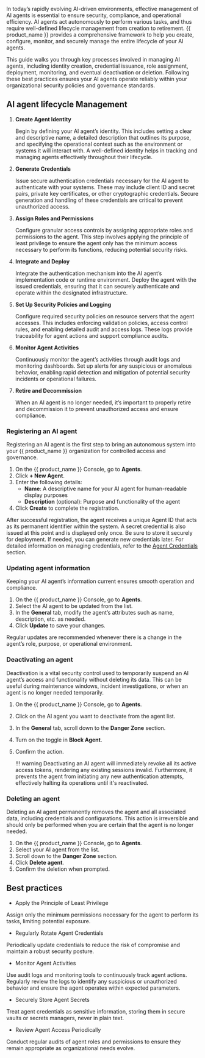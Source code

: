In today’s rapidly evolving AI-driven environments, effective management of AI agents is essential to ensure security, compliance, and operational efficiency. AI agents act autonomously to perform various tasks, and thus require well-defined lifecycle management from creation to retirement. {{ product_name }} provides a comprehensive framework to help you create, configure, monitor, and securely manage the entire lifecycle of your AI agents.

This guide walks you through key processes involved in managing AI agents, including identity creation, credential issuance, role assignment, deployment, monitoring, and eventual deactivation or deletion. Following these best practices ensures your AI agents operate reliably within your organizational security policies and governance standards.

## AI agent lifecycle Management

1. **Create Agent Identity**  

    Begin by defining your AI agent’s identity. This includes setting a clear and descriptive name, a detailed description that outlines its purpose, and specifying the operational context such as the environment or systems it will interact with. A well-defined identity helps in tracking and managing agents effectively throughout their lifecycle.

2. **Generate Credentials**  

    Issue secure authentication credentials necessary for the AI agent to authenticate with your systems. These may include client ID and secret pairs, private key certificates, or other cryptographic credentials. Secure generation and handling of these credentials are critical to prevent unauthorized access.

3. **Assign Roles and Permissions**  

    Configure granular access controls by assigning appropriate roles and permissions to the agent. This step involves applying the principle of least privilege to ensure the agent only has the minimum access necessary to perform its functions, reducing potential security risks.

4. **Integrate and Deploy**  

    Integrate the authentication mechanism into the AI agent’s implementation code or runtime environment. Deploy the agent with the issued credentials, ensuring that it can securely authenticate and operate within the designated infrastructure.

5. **Set Up Security Policies and Logging**  

    Configure required security policies on resource servers that the agent accesses. This includes enforcing validation policies, access control rules, and enabling detailed audit and access logs. These logs provide traceability for agent actions and support compliance audits.

6. **Monitor Agent Activities**  

    Continuously monitor the agent’s activities through audit logs and monitoring dashboards. Set up alerts for any suspicious or anomalous behavior, enabling rapid detection and mitigation of potential security incidents or operational failures.

7. **Retire and Decommission**  

    When an AI agent is no longer needed, it’s important to properly retire and decommission it to prevent unauthorized access and ensure compliance.

### Registering an AI agent

Registering an AI agent is the first step to bring an autonomous system into your {{ product_name }} organization for controlled access and governance.

1. On the {{ product_name }} Console, go to **Agents**.
2. Click **+ New Agent**.
3. Enter the following details:
    - **Name**: A descriptive name for your AI agent for human-readable display purposes
    - **Description** (optional): Purpose and functionality of the agent
4. Click **Create** to complete the registration.

After successful registration, the agent receives a unique Agent ID that acts as its permanent identifier within the system. A secret credential is also issued at this point and is displayed only once. Be sure to store it securely for deployment. If needed, you can generate new credentials later. For detailed information on managing credentials, refer to the [Agent Credentials]({{base_path}}/guides/agentic-ai/ai-agents/agent-credentials/) section.

### Updating agent information

Keeping your AI agent’s information current ensures smooth operation and compliance.

1. On the {{ product_name }} Console, go to **Agents**.
2. Select the AI agent to be updated from the list.
3. In the **General** tab, modify the agent’s attributes such as name, description, etc. as needed.
4. Click **Update** to save your changes.

Regular updates are recommended whenever there is a change in the agent’s role, purpose, or operational environment.

### Deactivating an agent

Deactivation is a vital security control used to temporarily suspend an AI agent’s access and functionality without deleting its data. This can be useful during maintenance windows, incident investigations, or when an agent is no longer needed temporarily.

1. On the {{ product_name }} Console, go to **Agents**.
2. Click on the AI agent you want to deactivate from the agent list.
3. In the **General** tab, scroll down to the **Danger Zone** section.
4. Turn on the toggle in **Block Agent**.
5. Confirm the action.

    !!! warning
        Deactivating an AI agent will immediately revoke all its active access tokens, rendering any existing sessions invalid. Furthermore, it prevents the agent from initiating any new authentication attempts, effectively halting its operations until it's reactivated.

### Deleting an agent

Deleting an AI agent permanently removes the agent and all associated data, including credentials and configurations. This action is irreversible and should only be performed when you are certain that the agent is no longer needed.

1. On the {{ product_name }} Console, go to **Agents**.
2. Select your AI agent from the list.
3. Scroll down to the **Danger Zone** section.
4. Click **Delete agent**.
5. Confirm the deletion when prompted.

## Best practices

- Apply the Principle of Least Privilege

Assign only the minimum permissions necessary for the agent to perform its tasks, limiting potential exposure.

- Regularly Rotate Agent Credentials

Periodically update credentials to reduce the risk of compromise and maintain a robust security posture.

- Monitor Agent Activities

Use audit logs and monitoring tools to continuously track agent actions. Regularly review the logs to identify any suspicious or unauthorized behavior and ensure the agent operates within expected parameters.

- Securely Store Agent Secrets

Treat agent credentials as sensitive information, storing them in secure vaults or secrets managers, never in plain text.

- Review Agent Access Periodically

Conduct regular audits of agent roles and permissions to ensure they remain appropriate as organizational needs evolve.
